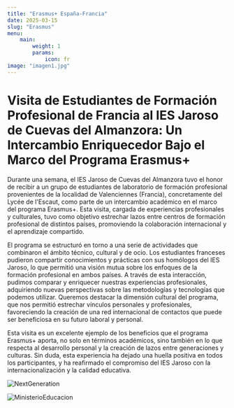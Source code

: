 ```yaml
---
title: "Erasmus+ España-Francia"
date: 2025-03-15
slug: "Erasmus"
menu:
    main:
        weight: 1
        params: 
            icon: fr
image: "imagen1.jpg"
---
```


# Visita de Estudiantes de Formación Profesional de Francia al IES Jaroso de Cuevas del Almanzora: Un Intercambio Enriquecedor Bajo el Marco del Programa Erasmus+  

Durante una semana, el IES Jaroso de Cuevas del Almanzora tuvo el honor de recibir a un grupo de estudiantes de laboratorio de formación profesional provenientes de la localidad de Valenciennes (Francia), concretamente del Lycée de l'Escaut, como parte de un intercambio académico en el marco del programa Erasmus+. Esta visita, cargada de experiencias profesionales y culturales, tuvo como objetivo estrechar lazos entre centros de formación profesional de distintos países, promoviendo la colaboración internacional y el aprendizaje compartido.  

El programa se estructuró en torno a una serie de actividades que combinaron el ámbito técnico, cultural y de ocio. Los estudiantes franceses pudieron compartir conocimientos y prácticas con sus homólogos del IES Jaroso, lo que permitió una visión mutua sobre los enfoques de la formación profesional en ambos países. A través de esta interacción, pudimos comparar y enriquecer nuestras  experiencias profesionales, adquiriendo nuevas perspectivas sobre las metodologías y tecnologías que podemos utilizar. Queremos destacar la dimensión cultural del programa, que nos permitió estrechar vínculos personales y profesionales, favoreciendo la creación de una red internacional de contactos que puede ser beneficiosa en su futuro laboral y personal.  

Esta visita es un excelente ejemplo de los beneficios que el programa Erasmus+ aporta, no solo en términos académicos, sino también en lo que respecta al desarrollo personal y la creación de lazos entre generaciones y culturas. Sin duda, esta experiencia ha dejado una huella positiva en todos los participantes, y ha reafirmado el compromiso del IES Jaroso con la internacionalización y la calidad educativa.  


![NextGeneration](/img/bilin/logo_next_generation_EU-v3.jpg)

![MinisterioEducacion](/img/bilin/ministerio.png)



